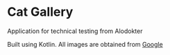 # Cat Gallery
Application for technical testing from Alodokter

Built using Kotlin. All images are obtained from [Google](https://google.co.id)
